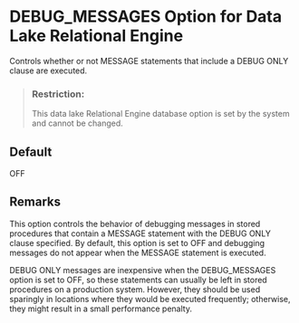 <!-- loioa6331adb84f21015ad4ae4e3d890bb7e -->

# DEBUG\_MESSAGES Option for Data Lake Relational Engine

Controls whether or not MESSAGE statements that include a DEBUG ONLY clause are executed.



> ### Restriction:  
> This data lake Relational Engine database option is set by the system and cannot be changed.



<a name="loioa6331adb84f21015ad4ae4e3d890bb7e__iq_refso_469"/>

## Default

OFF



<a name="loioa6331adb84f21015ad4ae4e3d890bb7e__iq_refso_470"/>

## Remarks

This option controls the behavior of debugging messages in stored procedures that contain a MESSAGE statement with the DEBUG ONLY clause specified. By default, this option is set to OFF and debugging messages do not appear when the MESSAGE statement is executed.

DEBUG ONLY messages are inexpensive when the DEBUG\_MESSAGES option is set to OFF, so these statements can usually be left in stored procedures on a production system. However, they should be used sparingly in locations where they would be executed frequently; otherwise, they might result in a small performance penalty.

